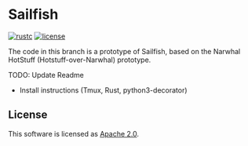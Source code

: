# Sailfish 
[![rustc](https://img.shields.io/badge/rustc-1.51+-blue?style=flat-square&logo=rust)](https://www.rust-lang.org)
[![license](https://img.shields.io/badge/license-Apache-blue.svg?style=flat-square)](LICENSE)

The code in this branch is a prototype of Sailfish, based on the Narwhal HotStuff (Hotstuff-over-Narwhal) prototype. 

TODO: Update Readme 
- Install instructions (Tmux, Rust, python3-decorator)

## License
This software is licensed as [Apache 2.0](LICENSE).
